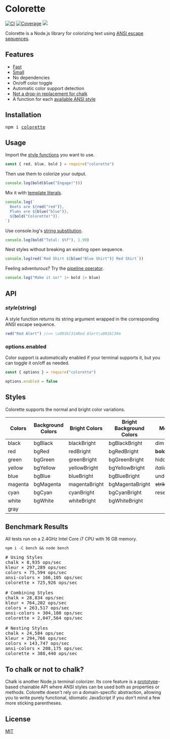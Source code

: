 # Colorette

[![CI](https://img.shields.io/travis/jorgebucaran/colorette.svg)](https://travis-ci.org/jorgebucaran/colorette)
[![Coverage](https://img.shields.io/codecov/c/github/jorgebucaran/colorette/master.svg)](https://codecov.io/gh/jorgebucaran/colorette)
[![](https://img.shields.io/npm/v/colorette.svg)](https://www.npmjs.org/package/colorette)

Colorette is a Node.js library for colorizing text using [ANSI escape sequences](https://en.wikipedia.org/wiki/ANSI_escape_code).

## Features

- [Fast](https://github.com/jorgebucaran/colorette#benchmark-results)
- [Small](https://bundlephobia.com/result?p=colorette)
- No dependencies
- On/off color toggle
- Automatic color support detection
- [Not a drop-in replacement for chalk](https://github.com/jorgebucaran/colorette#to-chalk-or-not-to-chalk)
- A function for each [available ANSI style](https://github.com/jorgebucaran/colorette#styles)

## Installation

<pre>
npm i <a href="https://www.npmjs.com/package/colorette">colorette</a>
</pre>

## Usage

Import the [style functions](#styles) you want to use.

```js
const { red, blue, bold } = require("colorette")
```

Then use them to colorize your output.

```js
console.log(bold(blue("Engage!")))
```

Mix it with [template literals](https://developer.mozilla.org/en-US/docs/Web/JavaScript/Reference/Template_literals).

```js
console.log(`
  Beets are ${red("red")},
  Plums are ${blue("blue")},
  ${bold("Colorette!")}.
`)
```

Use console.log's [string substitution](https://nodejs.org/api/console.html#console_console_log_data_args).

```js
console.log(bold("Total: $%f"), 1.99)
```

Nest styles without breaking an existing open sequence.

```js
console.log(red(`Red Shirt ${blue("Blue Shirt")} Red Shirt`))
```

Feeling adventurous? Try the [pipeline operator](https://github.com/tc39/proposal-pipeline-operator).

```js
console.log("Make it so!" |> bold |> blue)
```

## API

### _style_(string)

A style function returns its string argument wrapped in the corresponding ANSI escape sequence.

```js
red("Red Alert") //=> \u001b[31mRed Alert\u001b[39m
```

### options.enabled

Color support is automatically enabled if your terminal supports it, but you can toggle it on/off as needed.

```js
const { options } = require("colorette")

options.enabled = false
```

## Styles

Colorette supports the normal and bright color variations.

| Colors  | Background Colors | Bright Colors | Bright Background Colors | Modifiers         |
| ------- | ----------------- | ------------- | ------------------------ | ----------------- |
| black   | bgBlack           | blackBright   | bgBlackBright            | dim               |
| red     | bgRed             | redBright     | bgRedBright              | **bold**          |
| green   | bgGreen           | greenBright   | bgGreenBright            | hidden            |
| yellow  | bgYellow          | yellowBright  | bgYellowBright           | _italic_          |
| blue    | bgBlue            | blueBright    | bgBlueBright             | underline         |
| magenta | bgMagenta         | magentaBright | bgMagentaBright          | ~~strikethrough~~ |
| cyan    | bgCyan            | cyanBright    | bgCyanBright             | reset             |
| white   | bgWhite           | whiteBright   | bgWhiteBright            |                   |
| gray    |                   |               |                          |                   |

## Benchmark Results

All tests run on a 2.4GHz Intel Core i7 CPU with 16 GB memory.

```
npm i -C bench && node bench
```

<pre>
# Using Styles
chalk × 8,935 ops/sec
kleur × 297,289 ops/sec
colors × 75,594 ops/sec
ansi-colors × 166,105 ops/sec
colorette × 725,926 ops/sec

# Combining Styles
chalk × 28,834 ops/sec
kleur × 764,202 ops/sec
colors × 263,517 ops/sec
ansi-colors × 304,108 ops/sec
colorette × 2,047,564 ops/sec

# Nesting Styles
chalk × 24,584 ops/sec
kleur × 294,766 ops/sec
colors × 143,747 ops/sec
ansi-colors × 208,175 ops/sec
colorette × 388,440 ops/sec
</pre>

## To chalk or not to chalk?

Chalk is another Node.js terminal colorizer. Its core feature is a [prototype](https://developer.mozilla.org/en-US/docs/Web/JavaScript/Reference/Global_Objects/Object/prototype)-based chainable API where ANSI styles can be used both as properties or methods. Colorette doesn't rely on a domain-specific abstraction, allowing you to write purely functional, idiomatic JavaScript if you don't mind a few more sticking parentheses.

## License

[MIT](LICENSE.md)

